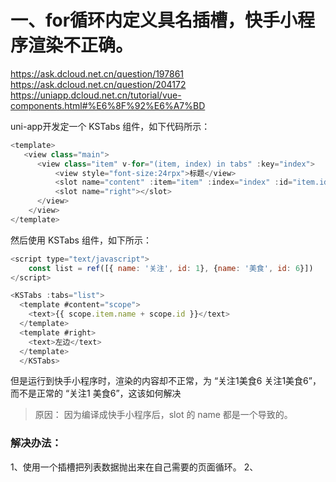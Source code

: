 # 一、for循环内定义具名插槽，快手小程序渲染不正确。
<https://ask.dcloud.net.cn/question/197861>
<https://ask.dcloud.net.cn/question/204172>
<https://uniapp.dcloud.net.cn/tutorial/vue-components.html#%E6%8F%92%E6%A7%BD>

uni-app开发定一个 KSTabs 组件，如下代码所示：
```js
<template>
   <view class="main">
      <view class="item" v-for="(item, index) in tabs" :key="index">
          <view style="font-size:24rpx">标题</view>
          <slot name="content" :item="item" :index="index" :id="item.id"></slot>
          <slot name="right"></slot>
      </view>
    </view>
</template>
```

然后使用 KSTabs 组件，如下所示：
```js
<script type="text/javascript">
	const list = ref([{ name: '关注', id: 1}, {name: '美食', id: 6}])
</script>

<KSTabs :tabs="list">
  <template #content="scope">
    <text>{{ scope.item.name + scope.id }}</text>
  </template>
  <template #right>
    <text>左边</text>
  </template>
  </KSTabs>
```
但是运行到快手小程序时，渲染的内容却不正常，为 “关注1美食6  关注1美食6”，而不是正常的 “关注1  美食6”，这该如何解决

> 原因：
> 因为编译成快手小程序后，slot 的 name 都是一个导致的。

### 解决办法：
1、使用一个插槽把列表数据抛出来在自己需要的页面循环。
2、


